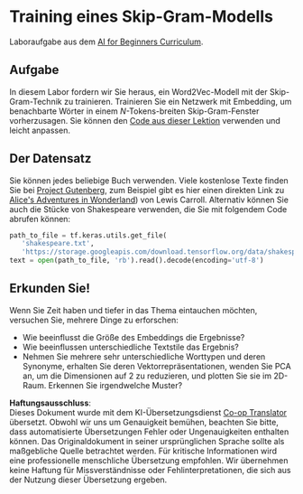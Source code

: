 <!--
CO_OP_TRANSLATOR_METADATA:
{
  "original_hash": "5130f01fdc5ebb83032b23d489027aac",
  "translation_date": "2025-08-24T09:32:08+00:00",
  "source_file": "lessons/5-NLP/15-LanguageModeling/lab/README.md",
  "language_code": "de"
}
-->
# Training eines Skip-Gram-Modells

Laboraufgabe aus dem [AI for Beginners Curriculum](https://github.com/microsoft/ai-for-beginners).

## Aufgabe

In diesem Labor fordern wir Sie heraus, ein Word2Vec-Modell mit der Skip-Gram-Technik zu trainieren. Trainieren Sie ein Netzwerk mit Embedding, um benachbarte Wörter in einem $N$-Tokens-breiten Skip-Gram-Fenster vorherzusagen. Sie können den [Code aus dieser Lektion](../../../../../../lessons/5-NLP/15-LanguageModeling/CBoW-TF.ipynb) verwenden und leicht anpassen.

## Der Datensatz

Sie können jedes beliebige Buch verwenden. Viele kostenlose Texte finden Sie bei [Project Gutenberg](https://www.gutenberg.org/), zum Beispiel gibt es hier einen direkten Link zu [Alice's Adventures in Wonderland](https://www.gutenberg.org/files/11/11-0.txt)) von Lewis Carroll. Alternativ können Sie auch die Stücke von Shakespeare verwenden, die Sie mit folgendem Code abrufen können:

```python
path_to_file = tf.keras.utils.get_file(
   'shakespeare.txt', 
   'https://storage.googleapis.com/download.tensorflow.org/data/shakespeare.txt')
text = open(path_to_file, 'rb').read().decode(encoding='utf-8')
```

## Erkunden Sie!

Wenn Sie Zeit haben und tiefer in das Thema eintauchen möchten, versuchen Sie, mehrere Dinge zu erforschen:

* Wie beeinflusst die Größe des Embeddings die Ergebnisse?
* Wie beeinflussen unterschiedliche Textstile das Ergebnis?
* Nehmen Sie mehrere sehr unterschiedliche Worttypen und deren Synonyme, erhalten Sie deren Vektorrepräsentationen, wenden Sie PCA an, um die Dimensionen auf 2 zu reduzieren, und plotten Sie sie im 2D-Raum. Erkennen Sie irgendwelche Muster?

**Haftungsausschluss**:  
Dieses Dokument wurde mit dem KI-Übersetzungsdienst [Co-op Translator](https://github.com/Azure/co-op-translator) übersetzt. Obwohl wir uns um Genauigkeit bemühen, beachten Sie bitte, dass automatisierte Übersetzungen Fehler oder Ungenauigkeiten enthalten können. Das Originaldokument in seiner ursprünglichen Sprache sollte als maßgebliche Quelle betrachtet werden. Für kritische Informationen wird eine professionelle menschliche Übersetzung empfohlen. Wir übernehmen keine Haftung für Missverständnisse oder Fehlinterpretationen, die sich aus der Nutzung dieser Übersetzung ergeben.